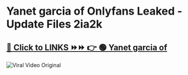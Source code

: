 
 # Yanet garcia of Onlyfans Leaked - Update Files 2ia2k

## <h2><a href="https://clipsfans.com/Yanet_garcia_of&ref=git">🔗 Click to LINKS ⏩⏩ 👉 🟢 Yanet garcia of </a></h2>

<a href="https://clipsfans.com/Yanet_garcia_of&ref=git" rel="nofollow" data-target="animated-image.originalLink"><img src="https://i.ibb.co.com/xMMVF88/686577567.gif" alt="Viral Video Original" style="max-width: 100%; display: inline-block;" data-target="animated-image.originalImage"></a>

